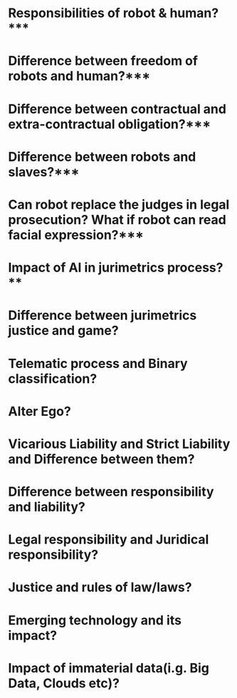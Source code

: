 # Responsibilities of robot & human?***

# Difference between freedom of robots and human?***

# Difference between contractual and extra-contractual obligation?***

# Difference between robots and slaves?***

# Can robot replace the judges in legal prosecution? What if robot can read facial expression?***

# Impact of AI in jurimetrics process?**

# Difference between jurimetrics justice and game?
 
# Telematic process and Binary classification?

# Alter Ego?

# Vicarious Liability and Strict Liability and Difference between them?

# Difference between responsibility and liability?

# Legal responsibility and  Juridical responsibility?

# Justice and rules of law/laws?

# Emerging technology and its impact?

# Impact of immaterial data(i.g. Big Data, Clouds etc)?

